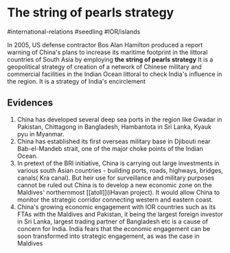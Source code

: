 # The string of pearls strategy

#international-relations #seedling  #IOR/islands

In 2005, US defense contractor Bos Alan Hamilton produced a report warning of China's plans to increase its maritime footprint in the littoral countries of South Asia by employing **the string of pearls strategy**
 It is a geopolitical strategy of creation of a network of Chinese military and commercial facilities in the Indian Ocean littoral to check India's influence in the region. 
 It is a strategy of India's encirclement

 ## Evidences
 1. China has developed several deep sea ports in the region like Gwadar in Pakistan, Chittagong in Bangladesh, Hambantota in Sri Lanka, Kyauk pyu in Myanmar.
 2. China has established its first overseas military base in Djibouti near Bab-el-Mandeb strait, one of the major choke points of the Indian Ocean.
 3. In pretext of the BRI initiative, China is carrying out large investments in various south Asian countries - building ports, roads, highways, bridges, canals( Kra canal). But heir use for surveillance and military purposes cannot be ruled out
	China is to develop a new economic zone on the Maldives' northernmost [[atoll]](iHavan project). It would allow China to monitor the strategic corridor connecting western and eastern coast.
4. China's growing economic engagement with IOR countries such as its FTAs with the Maldives and Pakistan, it being the largest foreign investor in Sri Lanka, largest trading partner of Bangladesh etc is a cause of concern for India. India fears that the economic engagement can be soon transformed into strategic engagement, as was the case in Maldives